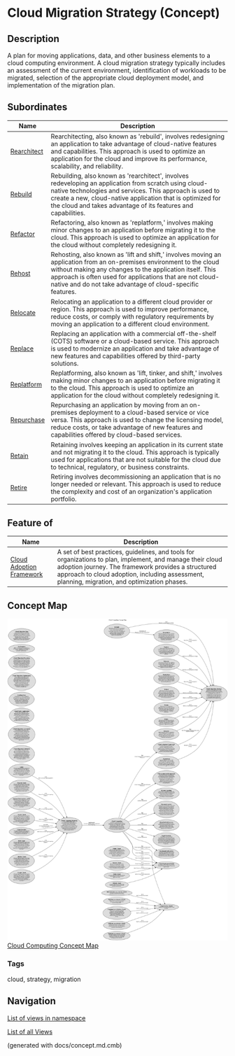 # Cloud Migration Strategy (Concept)
## Description
A plan for moving applications, data, and other business elements
          to a cloud computing environment. A cloud migration strategy typically includes an assessment
          of the current environment, identification of workloads to be migrated, selection of the appropriate
          cloud deployment model, and implementation of the migration plan.

## Subordinates
| Name | Description |
|---|---|
| [Rearchitect](../../software-development/cloud/rearchitect.md) | Rearchitecting, also known as 'rebuild', involves redesigning an application to take advantage of cloud-native features and capabilities. This approach is used to optimize an application for the cloud and improve its performance, scalability, and reliability. |
| [Rebuild](../../software-development/cloud/rebuild.md) | Rebuilding, also known as 'rearchitect', involves redeveloping an application from scratch using cloud-native technologies and services. This approach is used to create a new, cloud-native application that is optimized for the cloud and takes advantage of its features and capabilities. |
| [Refactor](../../software-development/cloud/refactor.md) | Refactoring, also known as 'replatform,' involves making minor changes to an application before migrating it to the cloud. This approach is used to optimize an application for the cloud without completely redesigning it. |
| [Rehost](../../software-development/cloud/rehost.md) | Rehosting, also known as 'lift and shift,' involves moving an application from an on-premises environment to the cloud without making any changes to the application itself. This approach is often used for applications that are not cloud-native and do not take advantage of cloud-specific features. |
| [Relocate](../../software-development/cloud/relocate.md) | Relocating an application to a different cloud provider or region. This approach is used to improve performance, reduce costs, or comply with regulatory requirements by moving an application to a different cloud environment. |
| [Replace](../../software-development/cloud/replace.md) | Replacing an application with a commercial off-the-shelf (COTS) software or a cloud-based service. This approach is used to modernize an application and take advantage of new features and capabilities offered by third-party solutions. |
| [Replatform](../../software-development/cloud/replatform.md) | Replatforming, also known as 'lift, tinker, and shift,' involves making minor changes to an application before migrating it to the cloud. This approach is used to optimize an application for the cloud without completely redesigning it. |
| [Repurchase](../../software-development/cloud/repurchase.md) | Repurchasing an application by moving from an on-premises deployment to a cloud-based service or vice versa. This approach is used to change the licensing model, reduce costs, or take advantage of new features and capabilities offered by cloud-based services. |
| [Retain](../../software-development/cloud/retain.md) | Retaining involves keeping an application in its current state and not migrating it to the cloud. This approach is typically used for applications that are not suitable for the cloud due to technical, regulatory, or business constraints. |
| [Retire](../../software-development/cloud/retire.md) | Retiring involves decommissioning an application that is no longer needed or relevant. This approach is used to reduce the complexity and cost of an organization's application portfolio. |

## Feature of
| Name | Description |
|---|---|
| [Cloud Adoption Framework](../../software-development/cloud/cloud-adoption-framework.md) | A set of best practices, guidelines, and tools for organizations to plan, implement, and manage their cloud adoption journey. The framework provides a structured approach to cloud adoption, including assessment, planning, migration, and optimization phases. |

## Concept Map
![Cloud Computing Concept Map](../../software-development/cloud/concept-view.png)
[Cloud Computing Concept Map](../../software-development/cloud/concept-view.md)

### Tags
cloud, strategy, migration


## Navigation
[List of views in namespace](./views-in-namespace.md)

[List of all Views](../../views.md)

(generated with docs/concept.md.cmb)

